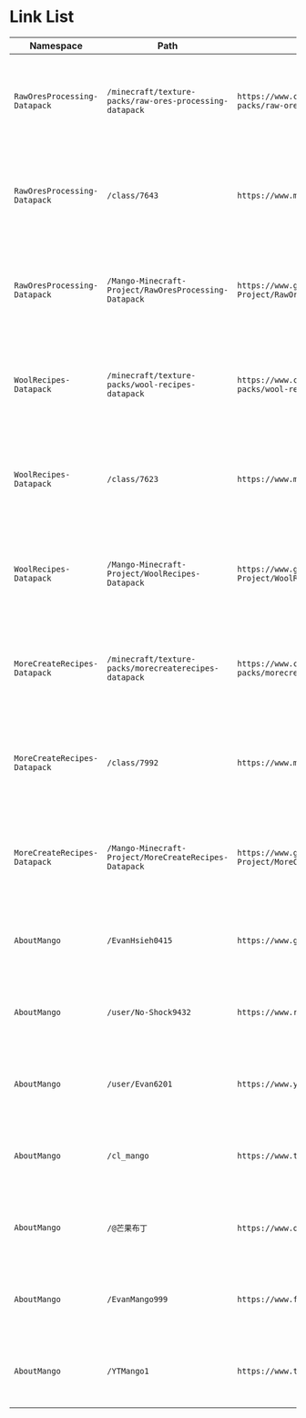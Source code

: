 # Link List

| Namespace |   Path    | Original URL | Transfer URL |
|-----------|-----------|--------------|--------------|
| `RawOresProcessing-Datapack` | `/minecraft/texture-packs/raw-ores-processing-datapack` | `https://www.curseforge.com/minecraft/texture-packs/raw-ores-processing-datapack` | [https://mango-services.github.io/src/re-directed/RawOresProcessing-Datapack/curseforge](https://mango-services.github.io/src/re-directed/RawOresProcessing-Datapack/curseforge |
| `RawOresProcessing-Datapack` | `/class/7643` | `https://www.mcmod.cn/class/7643` | [https://mango-services.github.io/src/re-directed/RawOresProcessing-Datapack/mcmod](https://mango-services.github.io/src/re-directed/RawOresProcessing-Datapack/mcmod |
| `RawOresProcessing-Datapack` | `/Mango-Minecraft-Project/RawOresProcessing-Datapack` | `https://www.github.com/Mango-Minecraft-Project/RawOresProcessing-Datapack` | [https://mango-services.github.io/src/re-directed/RawOresProcessing-Datapack/github](https://mango-services.github.io/src/re-directed/RawOresProcessing-Datapack/github |
| `WoolRecipes-Datapack` | `/minecraft/texture-packs/wool-recipes-datapack` | `https://www.curseforge.com/minecraft/texture-packs/wool-recipes-datapack` | [https://mango-services.github.io/src/re-directed/WoolRecipes-Datapack/curseforge](https://mango-services.github.io/src/re-directed/WoolRecipes-Datapack/curseforge |
| `WoolRecipes-Datapack` | `/class/7623` | `https://www.mcmod.cn/class/7623` | [https://mango-services.github.io/src/re-directed/WoolRecipes-Datapack/mcmod](https://mango-services.github.io/src/re-directed/WoolRecipes-Datapack/mcmod |
| `WoolRecipes-Datapack` | `/Mango-Minecraft-Project/WoolRecipes-Datapack` | `https://www.github.com/Mango-Minecraft-Project/WoolRecipes-Datapack` | [https://mango-services.github.io/src/re-directed/WoolRecipes-Datapack/github](https://mango-services.github.io/src/re-directed/WoolRecipes-Datapack/github |
| `MoreCreateRecipes-Datapack` | `/minecraft/texture-packs/morecreaterecipes-datapack` | `https://www.curseforge.com/minecraft/texture-packs/morecreaterecipes-datapack` | [https://mango-services.github.io/src/re-directed/MoreCreateRecipes-Datapack/curseforge](https://mango-services.github.io/src/re-directed/MoreCreateRecipes-Datapack/curseforge |
| `MoreCreateRecipes-Datapack` | `/class/7992` | `https://www.mcmod.cn/class/7992` | [https://mango-services.github.io/src/re-directed/MoreCreateRecipes-Datapack/mcmod](https://mango-services.github.io/src/re-directed/MoreCreateRecipes-Datapack/mcmod |
| `MoreCreateRecipes-Datapack` | `/Mango-Minecraft-Project/MoreCreateRecipes-Datapack` | `https://www.github.com/Mango-Minecraft-Project/MoreCreateRecipes-Datapack` | [https://mango-services.github.io/src/re-directed/MoreCreateRecipes-Datapack/github](https://mango-services.github.io/src/re-directed/MoreCreateRecipes-Datapack/github |
| `AboutMango` | `/EvanHsieh0415` | `https://www.github.com/EvanHsieh0415` | [https://mango-services.github.io/src/re-directed/AboutMango/github](https://mango-services.github.io/src/re-directed/AboutMango/github |
| `AboutMango` | `/user/No-Shock9432` | `https://www.reddit.com/user/No-Shock9432` | [https://mango-services.github.io/src/re-directed/AboutMango/reddit](https://mango-services.github.io/src/re-directed/AboutMango/reddit |
| `AboutMango` | `/user/Evan6201` | `https://www.youtube.com/user/Evan6201` | [https://mango-services.github.io/src/re-directed/AboutMango/youtube](https://mango-services.github.io/src/re-directed/AboutMango/youtube |
| `AboutMango` | `/cl_mango` | `https://www.twitch.tv/cl_mango` | [https://mango-services.github.io/src/re-directed/AboutMango/twitch](https://mango-services.github.io/src/re-directed/AboutMango/twitch |
| `AboutMango` | `/@芒果布丁` | `https://www.odysee.com/@芒果布丁` | [https://mango-services.github.io/src/re-directed/AboutMango/odysee](https://mango-services.github.io/src/re-directed/AboutMango/odysee |
| `AboutMango` | `/EvanMango999` | `https://www.facebook.com/EvanMango999` | [https://mango-services.github.io/src/re-directed/AboutMango/facebook](https://mango-services.github.io/src/re-directed/AboutMango/facebook |
| `AboutMango` | `/YTMango1` | `https://www.twitter.com/YTMango1` | [https://mango-services.github.io/src/re-directed/AboutMango/twitter](https://mango-services.github.io/src/re-directed/AboutMango/twitter |